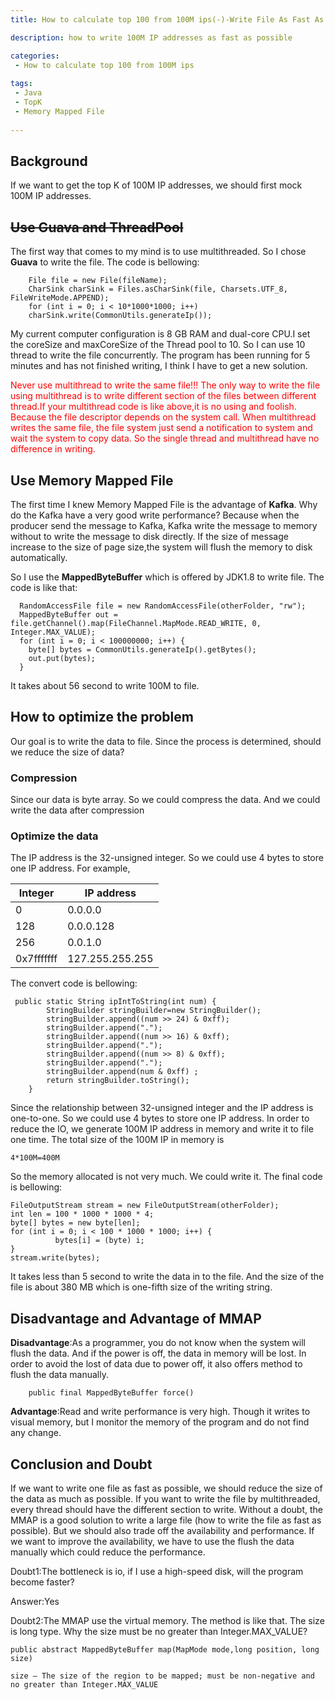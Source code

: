 ```yaml
---
title: How to calculate top 100 from 100M ips(-)-Write File As Fast As Possible

description: how to write 100M IP addresses as fast as possible

categories:
 - How to calculate top 100 from 100M ips  
 
tags:
 - Java
 - TopK  
 - Memory Mapped File
  
---
```

## Background
If we want to get the top K of 100M IP addresses, we should first mock 100M IP addresses.
## ~~Use Guava and ThreadPool~~
The first way that comes to my mind is to use multithreaded. So I chose **Guava** to write the file. The code is bellowing:
```
    File file = new File(fileName);
    CharSink charSink = Files.asCharSink(file, Charsets.UTF_8, FileWriteMode.APPEND);
    for (int i = 0; i < 10*1000*1000; i++)
    charSink.write(CommonUtils.generateIp());
```
My current computer configuration is 8 GB RAM and dual-core CPU.I set the coreSize and maxCoreSize of the Thread pool to 10. So I can use 10 thread to write the file concurrently. The program has been running for 5 minutes and has not finished writing, I think I have to get a new solution.

<font color=red>Never use multithread to write the same file!!! The only way to write the file using multithread is to write different section of the files between different thread.If your multithread code is like above,it is no using and foolish. Because the file descriptor depends on the system call. When multithread writes the same file, the file system just send a notification to system and wait the system to copy data. So the single thread and multithread have no difference in writing. </font>

## Use Memory Mapped File
The first time I knew Memory Mapped File is the advantage of **Kafka**. Why do the Kafka have a very good write performance? Because when the producer send the message to Kafka, Kafka write the message to memory without to write the message to disk directly. If the size of message increase to the size of page size,the system will flush the memory to disk automatically.

So I use the **MappedByteBuffer** which is offered by JDK1.8 to write file. The code is like that:
```
  RandomAccessFile file = new RandomAccessFile(otherFolder, "rw");
  MappedByteBuffer out = file.getChannel().map(FileChannel.MapMode.READ_WRITE, 0, Integer.MAX_VALUE);
  for (int i = 0; i < 100000000; i++) {
    byte[] bytes = CommonUtils.generateIp().getBytes();
    out.put(bytes);
  }
```
It takes about 56 second to write 100M to file.

 ## How to optimize the problem

 Our goal is to write the data to file. Since the process is determined, should we reduce the size of data?

### Compression ###
Since our data is byte array. So we could compress the data. And we could write the data after compression

### Optimize the data  ###
The IP address is the 32-unsigned integer. So we could use 4 bytes to store one IP address. For example,


| Integer | IP address | 
|-------|--------|
|  0 | 0.0.0.0 |
|  128   |   0.0.0.128 |
|  256   |   0.0.1.0 |
|  0x7fffffff |    127.255.255.255 |


The convert code is bellowing:
```
 public static String ipIntToString(int num) {
        StringBuilder stringBuilder=new StringBuilder();
        stringBuilder.append((num >> 24) & 0xff);
        stringBuilder.append(".");
        stringBuilder.append((num >> 16) & 0xff);
        stringBuilder.append(".");
        stringBuilder.append((num >> 8) & 0xff);
        stringBuilder.append(".");
        stringBuilder.append(num & 0xff) ;
        return stringBuilder.toString();
    }
```
Since the relationship between 32-unsigned integer and the IP address is one-to-one. So we could use 4 bytes to store one IP address. In order to reduce the IO, we generate 100M IP address in memory and write it to file one time.  The total size of the 100M IP in memory is
```
4*100M=400M
```
So the memory allocated is not very much. We could write it. The final code is bellowing:
```
FileOutputStream stream = new FileOutputStream(otherFolder);
int len = 100 * 1000 * 1000 * 4;
byte[] bytes = new byte[len];
for (int i = 0; i < 100 * 1000 * 1000; i++) {
          bytes[i] = (byte) i;
}
stream.write(bytes);
```
It takes less than 5 second to write the data in to the file. And the size of the file is about 380 MB which is one-fifth size of the writing string.  


## Disadvantage and Advantage of MMAP
**Disadvantage**:As a programmer, you do not know when the system will flush the data. And if the power is off, the data in memory will be lost. In order to avoid the lost of data due to power off, it also offers method to flush the data manually.
```
    public final MappedByteBuffer force() 
```
**Advantage**:Read and write performance is very high. Though it writes to visual memory, but I monitor the memory of the program and do not find any change.

## Conclusion and Doubt
If we want to write one file as fast as possible, we should reduce the size of the data as much as possible. If you want to write the file by multithreaded, every thread should have the different section to write. Without a doubt, the MMAP is a good solution to write a large file (how to write the file as fast as possible). But we should also trade off the availability and performance. If we want to improve the availability, we have to use the flush the data manually which could reduce the performance.


Doubt1:The bottleneck is io, if I use a high-speed disk, will the program become faster?

Answer:Yes

Doubt2:The MMAP use the virtual memory. The method is like that. The size is long type. Why the size must be no greater than Integer.MAX_VALUE?
```
public abstract MappedByteBuffer map(MapMode mode,long position, long size)

size – The size of the region to be mapped; must be non-negative and no greater than Integer.MAX_VALUE
```
